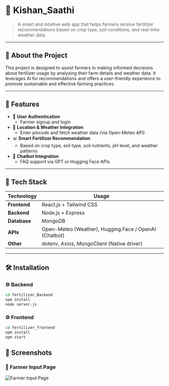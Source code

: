 # 🌾 Kishan_Saathi

> A smart and intuitive web app that helps farmers receive fertilizer recommendations based on crop type, soil conditions, and real-time weather data.

---

## 📘 About the Project

This project is designed to assist farmers in making informed decisions about fertilizer usage by analyzing their farm details and weather data. It leverages AI for recommendations and offers a user-friendly experience to promote sustainable and effective farming practices.

---

## 🎯 Features

- 🔐 **User Authentication**
  - Farmer signup and login
- 📍 **Location & Weather Integration**
  - Enter pincode and fetch weather data (via Open-Meteo API)
- 📊 **Smart Fertilizer Recommendation**
  - Based on crop type, soil type, soil nutrients, pH level, and weather patterns
- 🤖 **Chatbot Integration**
  - FAQ support via GPT or Hugging Face APIs
---

## 🧠 Tech Stack

| Technology  | Usage                             |
|-------------|------------------------------------|
| **Frontend** | React.js + Tailwind CSS            |
| **Backend**  | Node.js + Express                  |
| **Database** | MongoDB                            |
| **APIs**     | Open-Meteo (Weather), Hugging Face / OpenAI (Chatbot) |
| **Other**    | dotenv, Axios, MongoClient (Native driver) |

---

## 🛠 Installation

### ⚙️ Backend

```bash
cd fertilizer_Backend
npm install
node server.js
```
### ⚙️ Frontend

```bash
cd fertilizer_frontend
npm install
npm start
```
## 📸 Screenshots

### 🧾 Farmer Input Page
![Farmer Input Page](./screenshots/farmer-input.png)
